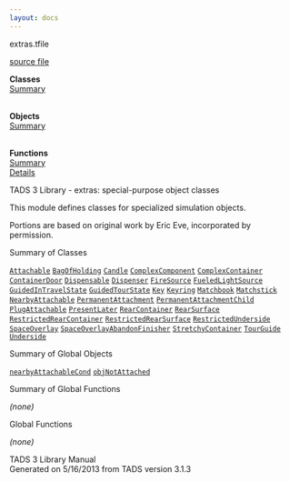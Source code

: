 ```yaml
---
layout: docs
---
```

<span class="title">extras.t</span><span class="type">file</span>

[source file](../source/extras.t.html)

**Classes**  
[Summary](#_ClassSummary_)  
 

**Objects**  
[Summary](#_ObjectSummary_)  
 

**Functions**  
[Summary](#_FunctionSummary_)  
[Details](#_Functions_)



TADS 3 Library - extras: special-purpose object classes

This module defines classes for specialized simulation objects.

Portions are based on original work by Eric Eve, incorporated by
permission.



<span id="_ClassSummary_"></span>



<span class="hdln">Summary of Classes</span>  



[`Attachable`](../object/Attachable.html) [`BagOfHolding`](../object/BagOfHolding.html) [`Candle`](../object/Candle.html) [`ComplexComponent`](../object/ComplexComponent.html) [`ComplexContainer`](../object/ComplexContainer.html) [`ContainerDoor`](../object/ContainerDoor.html) [`Dispensable`](../object/Dispensable.html) [`Dispenser`](../object/Dispenser.html) [`FireSource`](../object/FireSource.html) [`FueledLightSource`](../object/FueledLightSource.html) [`GuidedInTravelState`](../object/GuidedInTravelState.html) [`GuidedTourState`](../object/GuidedTourState.html) [`Key`](../object/Key.html) [`Keyring`](../object/Keyring.html) [`Matchbook`](../object/Matchbook.html) [`Matchstick`](../object/Matchstick.html) [`NearbyAttachable`](../object/NearbyAttachable.html) [`PermanentAttachment`](../object/PermanentAttachment.html) [`PermanentAttachmentChild`](../object/PermanentAttachmentChild.html) [`PlugAttachable`](../object/PlugAttachable.html) [`PresentLater`](../object/PresentLater.html) [`RearContainer`](../object/RearContainer.html) [`RearSurface`](../object/RearSurface.html) [`RestrictedRearContainer`](../object/RestrictedRearContainer.html) [`RestrictedRearSurface`](../object/RestrictedRearSurface.html) [`RestrictedUnderside`](../object/RestrictedUnderside.html) [`SpaceOverlay`](../object/SpaceOverlay.html) [`SpaceOverlayAbandonFinisher`](../object/SpaceOverlayAbandonFinisher.html) [`StretchyContainer`](../object/StretchyContainer.html) [`TourGuide`](../object/TourGuide.html) [`Underside`](../object/Underside.html)
<span id="_ObjectSummary_"></span>



<span class="hdln">Summary of Global Objects</span>  



[`nearbyAttachableCond`](../object/nearbyAttachableCond.html) [`objNotAttached`](../object/objNotAttached.html)
<span id="FunctionSummary_"></span>



<span class="hdln">Summary of Global Functions</span>  



*(none)* <span id="_Functions_"></span>



<span class="hdln">Global Functions</span>  



*(none)*



TADS 3 Library Manual  
Generated on 5/16/2013 from TADS version 3.1.3


